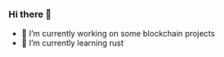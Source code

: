 ### Hi there 👋

- 🔭 I’m currently working on some blockchain projects
- 🌱 I’m currently learning rust
